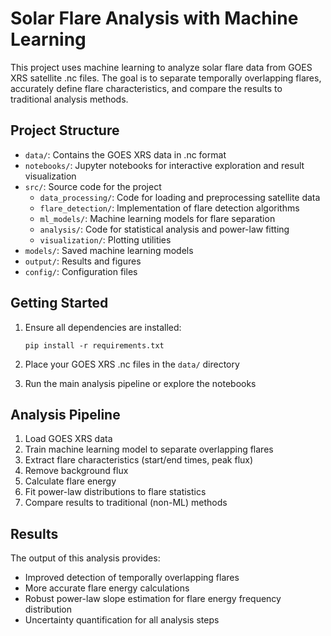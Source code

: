 # Solar Flare Analysis with Machine Learning

This project uses machine learning to analyze solar flare data from GOES XRS satellite .nc files. The goal is to separate temporally overlapping flares, accurately define flare characteristics, and compare the results to traditional analysis methods.

## Project Structure

- `data/`: Contains the GOES XRS data in .nc format
- `notebooks/`: Jupyter notebooks for interactive exploration and result visualization
- `src/`: Source code for the project
  - `data_processing/`: Code for loading and preprocessing satellite data
  - `flare_detection/`: Implementation of flare detection algorithms
  - `ml_models/`: Machine learning models for flare separation
  - `analysis/`: Code for statistical analysis and power-law fitting
  - `visualization/`: Plotting utilities
- `models/`: Saved machine learning models
- `output/`: Results and figures
- `config/`: Configuration files

## Getting Started

1. Ensure all dependencies are installed:
   ```
   pip install -r requirements.txt
   ```

2. Place your GOES XRS .nc files in the `data/` directory

3. Run the main analysis pipeline or explore the notebooks

## Analysis Pipeline

1. Load GOES XRS data
2. Train machine learning model to separate overlapping flares
3. Extract flare characteristics (start/end times, peak flux)
4. Remove background flux
5. Calculate flare energy
6. Fit power-law distributions to flare statistics
7. Compare results to traditional (non-ML) methods

## Results

The output of this analysis provides:
- Improved detection of temporally overlapping flares
- More accurate flare energy calculations
- Robust power-law slope estimation for flare energy frequency distribution
- Uncertainty quantification for all analysis steps
